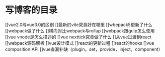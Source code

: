 # 写博客的目录

[]vue2.0与vue3.0的区别
[]最新的vite究竟好在哪里
[]wbepack5更新了什么
[]webpack做了什么
[]横向对比webpack与rollup
[]webpack跟gulp怎么使用
[]vue vnode是怎么描述的
[]vue nexttick究竟做了什么
[]从vue过渡到react
[]webpack源码解析
[]vue设计模式
[]react的更新过程
[]react的hooks
[]vue composition API
[]vue查漏补缺（plugin，set，provide，inject，component）
